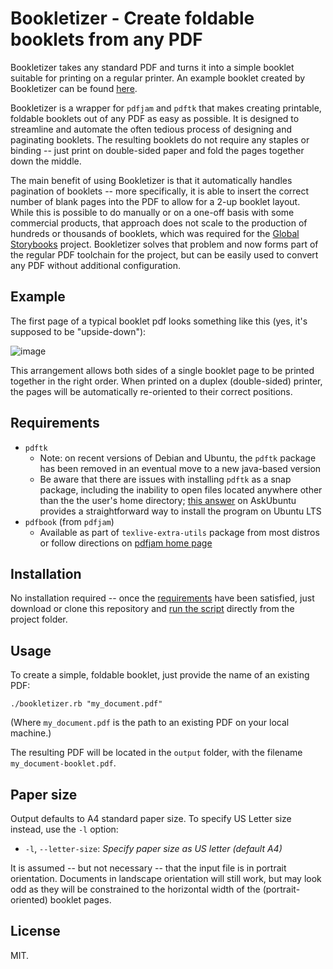 # Bookletizer - Create foldable booklets from any PDF

Bookletizer takes any standard PDF and turns it into a simple booklet suitable for printing on a regular printer. An example booklet created by Bookletizer can be found [here](https://storybookscanada.ca/editions/booklet/en/en-0141_chicken-booklet.pdf).

Bookletizer is a wrapper for `pdfjam` and `pdftk` that makes creating printable, foldable booklets out of any PDF as easy as possible. It is designed to streamline and automate the often tedious process of designing and paginating booklets. The resulting booklets do not require any staples or binding -- just print on double-sided paper and fold the pages together down the middle.

The main benefit of using Bookletizer is that it automatically handles pagination of booklets -- more specifically, it is able to insert the correct number of blank pages into the PDF to allow for a 2-up booklet layout. While this is possible to do manually or on a one-off basis with some commercial products, that approach does not scale to the production of hundreds or thousands of booklets, which was required for the [Global Storybooks](https://globalstorybooks.net/) project. Bookletizer solves that problem and now forms part of the regular PDF toolchain for the project, but can be easily used to convert any PDF without additional configuration.

## Example

The first page of a typical booklet pdf looks something like this (yes, it's supposed to be "upside-down"):

![image](https://user-images.githubusercontent.com/9295750/69487895-faeb1080-0e16-11ea-9919-7835d22bd1b7.png)

This arrangement allows both sides of a single booklet page to be printed together in the right order. When printed on a duplex (double-sided) printer, the pages will be automatically re-oriented to their correct positions.

## Requirements

* `pdftk`
  * Note: on recent versions of Debian and Ubuntu, the `pdftk` package has been removed in an eventual move to a new java-based version
  * Be aware that there are issues with installing `pdftk` as a snap package, including the inability to open files located anywhere other than the the user's home directory; [this answer](https://askubuntu.com/a/1046476) on AskUbuntu provides a straightforward way to install the program on Ubuntu LTS
* `pdfbook` (from `pdfjam`)
  * Available as part of `texlive-extra-utils` package from most distros or follow directions on [pdfjam home page](https://github.com/DavidFirth/pdfjam)

## Installation

No installation required -- once the [requirements](#requirements) have been satisfied, just download or clone this repository and [run the script](#usage) directly from the project folder.

## Usage

To create a simple, foldable booklet, just provide the name of an existing PDF:

`./bookletizer.rb "my_document.pdf"`

(Where `my_document.pdf` is the path to an existing PDF on your local machine.)

The resulting PDF will be located in the `output` folder, with the filename `my_document-booklet.pdf`.

## Paper size

Output defaults to A4 standard paper size. To specify US Letter size instead, use the `-l` option:

* `-l`, `--letter-size`: _Specify paper size as US letter (default A4)_

It is assumed -- but not necessary -- that the input file is in portrait orientation. Documents in landscape orientation will still work, but may look odd as they will be constrained to the horizontal width of the (portrait-oriented) booklet pages.

## License

MIT.

